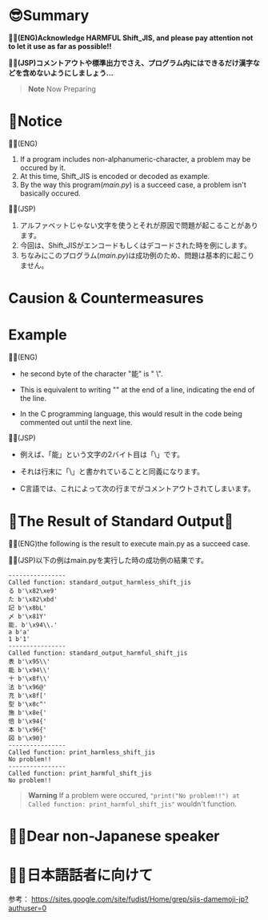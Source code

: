 # 😎Summary
**🚴‍♂️(ENG)Acknowledge HARMFUL Shift_JIS, and please pay attention not to let it use as far as possible!!**

**🚴‍♀️(JSP)コメントアウトや標準出力でさえ、プログラム内にはできるだけ漢字などを含めないようにしましょう...**

> __Note__ Now Preparing

# 🫶Notice
🚴‍♂️(ENG)
1. If a program includes non-alphanumeric-character, a problem may be occured by it.
1. At this time, Shift_JIS is encoded or decoded as example.
1. By the way this program(_main.py_) is a succeed case, a problem isn't basically occured.

🚴‍♀️(JSP)
1. アルファベットじゃない文字を使うとそれが原因で問題が起こることがあります。
1. 今回は、Shift_JISがエンコードもしくはデコードされた時を例にします。
1. ちなみにこのプログラム(_main.py_)は成功例のため、問題は基本的に起こりません。

# Causion & Countermeasures

# Example
🚴‍♂️(ENG)

- he second byte of the character "能" is " \\".

- This is equivalent to writing "\" at the end of a line, indicating the end of the line.

- In the C programming language, this would result in the code being commented out until the next line.

🚴‍♀️(JSP)

- 例えば、「能」という文字の2バイト目は「\」です。

- それは行末に「\\」と書かれていることと同義になります。

- C言語では、これによって次の行までがコメントアウトされてしまいます。


# 📝The Result of Standard Output📝
🚴‍♂️(ENG)the following is the result to execute main.py as a succeed case.

🚴‍♀️(JSP)以下の例はmain.pyを実行した時の成功例の結果です。

```
----------------
Called function: standard_output_harmless_shift_jis
る b'\x82\xe9'
た b'\x82\xbd'
記 b'\x8bL'
〆 b'\x81Y'
能. b'\x94\\.'
a b'a'
1 b'1'
----------------
Called function: standard_output_harmful_shift_jis
表 b'\x95\\'
能 b'\x94\\'
十 b'\x8f\\'
法 b'\x96@'
充 b'\x8f['
型 b'\x8c^'
施 b'\x8e{'
倍 b'\x94{'
本 b'\x96{'
図 b'\x90}'
----------------
Called function: print_harmless_shift_jis
No problem!!
----------------
Called function: print_harmful_shift_jis
No problem!!
```
> __Warning__ If a problem were occured, ` "print("No problem!!") at Called function: print_harmful_shift_jis" ` wouldn't function.

# 🚴‍♂️Dear non-Japanese speaker

# 🚴‍♀️日本語話者に向けて

参考： https://sites.google.com/site/fudist/Home/grep/sjis-damemoji-jp?authuser=0



